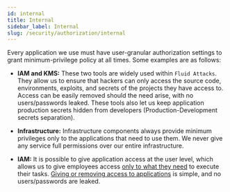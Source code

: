 ```yaml
---
id: internal
title: Internal
sidebar_label: Internal
slug: /security/authorization/internal
---
```


Every application we use must have
user-granular authorization settings
to grant minimum-privilege policy at all times.
Some examples are as follows:

- **IAM and KMS:** These two tools
are widely used within `Fluid Attacks`.
They allow us to ensure
that hackers can only access the source code,
environments, exploits, and secrets
of the projects they have access to.
Access can be easily removed should the need arise,
with no users/passwords leaked.
These tools also let us
keep application production secrets
hidden from developers
(Production-Development secrets separation).

- **Infrastructure:** Infrastructure components
always provide minimum privileges
only to the applications that need to use them.
We never give any service full permissions
over our entire infrastructure.

- **IAM:** It is possible to give
application access at the user level,
which allows us to give employees access
[only to what they need](https://fluidattacks.com/products/rules/list/176/)
to execute their tasks.
[Giving or removing access to applications](https://fluidattacks.com/products/rules/list/034/)
is simple, and no users/passwords are leaked.
